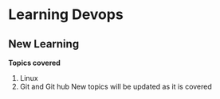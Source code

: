# Learning Devops
## New Learning
**Topics covered**
1. Linux 
2. Git and Git hub
New topics will be updated as it is covered 
